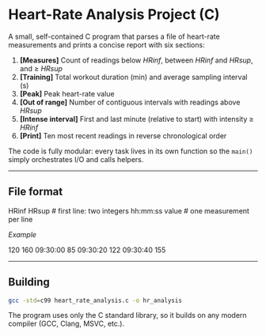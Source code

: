 # Heart-Rate Analysis Project (C)

A small, self-contained C program that parses a file of heart-rate measurements and prints a concise report with six sections:

1. **[Measures]**   Count of readings below *HRinf*, between *HRinf* and *HRsup*, and ≥ *HRsup*  
2. **[Training]**   Total workout duration (min) and average sampling interval (s)  
3. **[Peak]**   Peak heart-rate value  
4. **[Out of range]**   Number of contiguous intervals with readings above *HRsup*  
5. **[Intense interval]**   First and last minute (relative to start) with intensity ≥ *HRinf*  
6. **[Print]**   Ten most recent readings in reverse chronological order  

The code is fully modular: every task lives in its own function so the `main()` simply orchestrates I/O and calls helpers.

---

## File format

HRinf HRsup # first line: two integers
hh:mm:ss value # one measurement per line

*Example*

120 160
09:30:00 85
09:30:20 122
09:30:40 155

---

## Building

```bash
gcc -std=c99 heart_rate_analysis.c -o hr_analysis
```
The program uses only the C standard library, so it builds on any modern compiler (GCC, Clang, MSVC, etc.).

